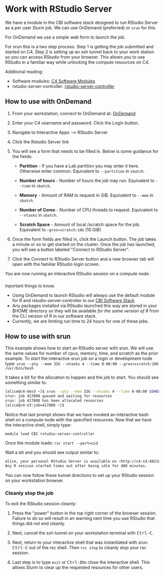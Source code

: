 # Work with RStudio Server

We have a module in the CBI software stack designed to run RStudio Server as a per user Slurm job. We can use OnDemand (preferred) or `srun` for this. 

For OnDemand we use a simple web form to launch the job.

For srun this is a two step process. Step 1 is getting the job submitted and started on C4. Step 2 is setting up an ssh tunnel back to your work station so you can access RStudio from your browser. This allows you to use RStudio in a familiar way while unlocking the compute resources on C4.

Additional reading:

- Software modules: <a href="https://www.c4.ucsf.edu/software/software-modules.html">C4 Software Modules</a>
- rstudio-server-controller: <a href="https://github.com/UCSF-CBI/rstudio-server-controller">rstudio-server-controller</a>

## How to use with OnDemand

1. From your workstation, connect to OnDemand at: <a href="https://c4-ondemand1.ucsf.edu">OnDemand</a>

2. Enter your C4 username and password. Click the Login button.

3. Navigate to Interactive Apps --> RStudio Server

4. Click the Rstudio Server link

5. You will see a form that needs to be filled in. Below is some guidance for the fields:

   - **Partition** - If you have a Lab partition you may enter it here. Otherwise enter common. Equivalent to `--partition` in `sbatch`.

   - **Number of hours** - Number of hours the job may run. Equivalent to `--time` in `sbatch`.

   - **Memory** - Amount of RAM to request in GiB. Equivalent to `--mem` in `sbatch`.

   - **Number of Cores** - Number of CPU threads to request. Equivalent to `--ntasks` in `sbatch`.

   - **Scratch Space** - Amount of local /scratch space for the job. Equivalent to `–gres=scratch:10G` (10 GiB)

6. Once the form fields are filled in, click the Launch button. The job takes a minute or so to get started on the cluster. Once the job has launched, you will see a button labeled "Connect to RStudio Server". 

7. Click the Connect to RStudio Server button and a new browser tab will open with the familiar RStudio login screen. 

You are now running an interactive RStudio session on a compute node. 

<div class="alert alert-warning" role="alert" style="margin-top: 3ex">
Inportant things to know.
</div><img>

- Using OnDemand to launch RStudio will always use the default module for R and rstudio-server-controller in our <a href="https://www.c4.ucsf.edu/software/software-modules.html">CBI Software Stack</a>
- Any packages installed via RStudio launched this way are stored in your $HOME directory so they will be available *for the same version of R* from the CLI version of R in our software stack.
- Currently, we are limiting run time to 24 hours for one of these jobs.

## How to use with srun

This example shows how to start an RStudio server with srun. We will use the same values for number of cpus, memory, time, and scratch as the prior example. To start the interactive srun job on a login or development node type:
`srun --pty --mem 32G --ntasks 4 --time 0-08:00 --gres=scratch:20G /usr/bin/bash`

It takes a bit for the allocation to happen and the job to start. You should see something similar to:
```sh
[alice@c4-dev3 ~]$ srun --pty --mem 32G --ntasks 4 --time 0-08:00 $SHELL
srun: job 417808 queued and waiting for resources
srun: job 417808 has been allocated resources
[alice@c4-n3:job=417808 ~]$ 
```

Notice that last prompt shows that we have invoked an interactive bash shell on a compute node with the specified resources. Now that we have the interactive shell, simply type:

`module load CBI rstudio-server-controller`

Once the module loads:
`rsc start --port=uid`

Wait a bit and you should see output similar to:
```sh
alice, your personal RStudio Server is available on <http://c4-n3:48216>. If you are running from a remote machine without direct access to c4-n3, you can use SSH port forwarding to access the RStudio Server at <http://127.0.0.1:8787> by running 'ssh -L 8787:c4-n3:48216 alice@<login-machine>' in a second terminal.
Any R session started times out after being idle for 480 minutes.
```

You can now follow these tunnel directions to set up your RStudio session on your workstation browser.

### Cleanly stop the job

To exit the RStudio session cleanly: 

1. Press the "power" button in the top right corner of the browser session. Failure to do so will result in an warning next time you use RStudio that things did not end cleanly. 

2. Next, cancel the ssh tunnel on your workstation terminal with <kbd>Ctrl-C</kbd>.

3. Next, return to your interactive shell that was instantiated with srun. <kbd>Ctrl-C</kbd> out of the rsc shell. Then `rsc stop` to cleanly stop your rsc session. 

4. Last step is to type `exit` or <kbd>Ctrl-D</kbd>to close the interactive shell. This allows Slurm to clear up the requested resources for other users.
